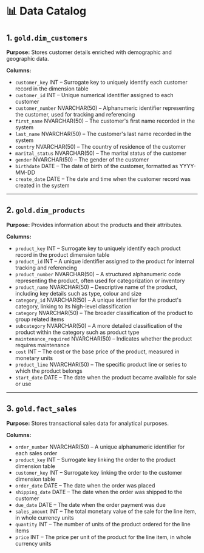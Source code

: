 # 📊 Data Catalog

## 1. `gold.dim_customers`
**Purpose:** Stores customer details enriched with demographic and geographic data.

**Columns:**
- `customer_key` INT – Surrogate key to uniquely identify each customer record in the dimension table  
- `customer_id` INT – Unique numerical identifier assigned to each customer  
- `customer_number` NVARCHAR(50) – Alphanumeric identifier representing the customer, used for tracking and referencing  
- `first_name` NVARCHAR(50) – The customer's first name recorded in the system  
- `last_name` NVARCHAR(50) – The customer's last name recorded in the system  
- `country` NVARCHAR(50) – The country of residence of the customer  
- `marital_status` NVARCHAR(50) – The marital status of the customer  
- `gender` NVARCHAR(50) – The gender of the customer  
- `birthdate` DATE – The date of birth of the customer, formatted as YYYY-MM-DD  
- `create_date` DATE – The date and time when the customer record was created in the system  

---

## 2. `gold.dim_products`
**Purpose:** Provides information about the products and their attributes.

**Columns:**
- `product_key` INT – Surrogate key to uniquely identify each product record in the product dimension table  
- `product_id` INT – A unique identifier assigned to the product for internal tracking and referencing  
- `product_number` NVARCHAR(50) – A structured alphanumeric code representing the product, often used for categorization or inventory  
- `product_name` NVARCHAR(50) – Descriptive name of the product, including key details such as type, colour and size  
- `category_id` NVARCHAR(50) – A unique identifier for the product's category, linking to its high-level classification  
- `category` NVARCHAR(50) – The broader classification of the product to group related items  
- `subcategory` NVARCHAR(50) – A more detailed classification of the product within the category such as product type  
- `maintenance_required` NVARCHAR(50) – Indicates whether the product requires maintenance  
- `cost` INT – The cost or the base price of the product, measured in monetary units  
- `product_line` NVARCHAR(50) – The specific product line or series to which the product belongs  
- `start_date` DATE – The date when the product became available for sale or use  

---

## 3. `gold.fact_sales`
**Purpose:** Stores transactional sales data for analytical purposes.

**Columns:**
- `order_number` NVARCHAR(50) – A unique alphanumeric identifier for each sales order  
- `product_key` INT – Surrogate key linking the order to the product dimension table  
- `customer_key` INT – Surrogate key linking the order to the customer dimension table  
- `order_date` DATE – The date when the order was placed  
- `shipping_date` DATE – The date when the order was shipped to the customer  
- `due_date` DATE – The date when the order payment was due  
- `sales_amount` INT – The total monetary value of the sale for the line item, in whole currency units  
- `quantity` INT – The number of units of the product ordered for the line items  
- `price` INT – The price per unit of the product for the line item, in whole currency units  

